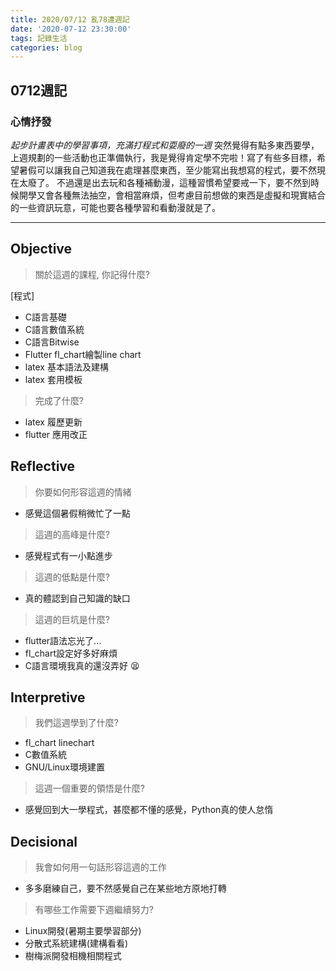 ```yaml
---
title: 2020/07/12 亂78遭週記
date: '2020-07-12 23:30:00'
tags: 記錄生活
categories: blog
---
```

## **0712週記**

### 心情抒發
*起步計畫表中的學習事項，充滿打程式和耍廢的一週*
突然覺得有點多東西要學，上週規劃的一些活動也正準備執行，我是覺得肯定學不完啦！寫了有些多目標，希望暑假可以讓我自己知道我在處理甚麼東西，至少能寫出我想寫的程式，要不然現在太廢了。
不過還是出去玩和各種補動漫，這種習慣希望要戒一下，要不然到時候開學又會各種無法抽空，會相當麻煩，但考慮目前想做的東西是虛擬和現實結合的一些資訊玩意，可能也要各種學習和看動漫就是了。

---
<!-- more -->
## **Objective**

> 關於這週的課程, 你記得什麼?

[程式]
- C語言基礎
- C語言數值系統
- C語言Bitwise
- Flutter fl_chart繪製line chart
- latex 基本語法及建構
- latex 套用模板

> 完成了什麼?

- latex 履歷更新
- flutter 應用改正


## **Reflective**

> 你要如何形容這週的情緒

* 感覺這個暑假稍微忙了一點

> 這週的高峰是什麼?

* 感覺程式有一小點進步

> 這週的低點是什麼?

* 真的體認到自己知識的缺口

> 這週的巨坑是什麼?

* flutter語法忘光了...
* fl_chart設定好多好麻煩
* C語言環境我真的還沒弄好 😫

## **Interpretive**

> 我們這週學到了什麼?

- fl_chart linechart
- C數值系統
- GNU/Linux環境建置

> 這週一個重要的領悟是什麼?

* 感覺回到大一學程式，甚麼都不懂的感覺，Python真的使人怠惰

## **Decisional**

> 我會如何用一句話形容這週的工作

* 多多磨練自己，要不然感覺自己在某些地方原地打轉

> 有哪些工作需要下週繼續努力?

- Linux開發(暑期主要學習部分)
- 分散式系統建構(建構看看)
- 樹梅派開發相機相關程式
